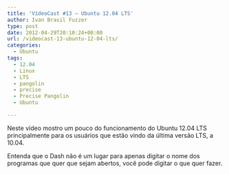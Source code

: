 ```yaml
---
title: 'VídeoCast #13 – Ubuntu 12.04 LTS'
author: Ivan Brasil Fuzzer
type: post
date: 2012-04-29T20:10:24+00:00
url: /videocast-13-ubuntu-12-04-lts/
categories:
  - Ubuntu
tags:
  - 12.04
  - Linux
  - LTS
  - pangolin
  - precise
  - Precise Pangolin
  - Ubuntu

---
```

Neste vídeo mostro um pouco do funcionamento do Ubuntu 12.04 LTS principalmente para os usuários que estão vindo da última versão LTS, a 10.04.

Entenda que o Dash não é um lugar para apenas digitar o nome dos programas que quer que sejam abertos, você pode digitar o que quer fazer.

<p style="text-align: center;">
</p>